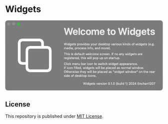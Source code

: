 # Widgets

![banner](banner.png)

## License

This repository is published under [MIT License](LICENSE).
